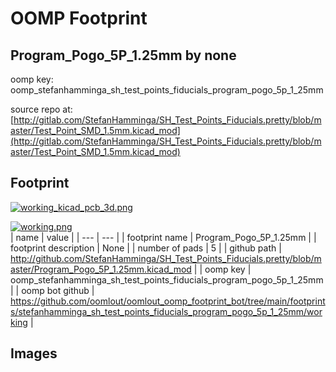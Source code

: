 # OOMP Footprint  
## Program_Pogo_5P_1.25mm  by none  
  
oomp key: oomp_stefanhamminga_sh_test_points_fiducials_program_pogo_5p_1_25mm  
  
source repo at: [http://gitlab.com/StefanHamminga/SH_Test_Points_Fiducials.pretty/blob/master/Test_Point_SMD_1.5mm.kicad_mod](http://gitlab.com/StefanHamminga/SH_Test_Points_Fiducials.pretty/blob/master/Test_Point_SMD_1.5mm.kicad_mod)  
## Footprint  
  
[![working_kicad_pcb_3d.png](working_kicad_pcb_3d_600.png)](working_kicad_pcb_3d.png)  
  
[![working.png](working_600.png)](working.png)  
| name | value | 
| --- | --- | 
| footprint name | Program_Pogo_5P_1.25mm | 
| footprint description | None | 
| number of pads | 5 | 
| github path | http://github.com/StefanHamminga/SH_Test_Points_Fiducials.pretty/blob/master/Program_Pogo_5P_1.25mm.kicad_mod | 
| oomp key | oomp_stefanhamminga_sh_test_points_fiducials_program_pogo_5p_1_25mm | 
| oomp bot github | https://github.com/oomlout/oomlout_oomp_footprint_bot/tree/main/footprints/stefanhamminga_sh_test_points_fiducials_program_pogo_5p_1_25mm/working | 
## Images  
